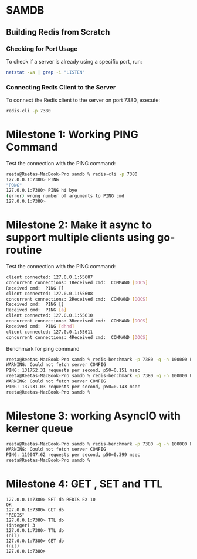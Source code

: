 # SAMDB
## Building Redis from Scratch

### Checking for Port Usage
To check if a server is already using a specific port, run:

```bash
netstat -va | grep -i "LISTEN"
```

### Connecting Redis Client to the Server

To connect the Redis client to the server on port 7380, execute:

```bash
redis-cli -p 7380
```

# Milestone 1: Working PING Command

Test the connection with the PING command:
```bash
reeta@Reetas-MacBook-Pro samdb % redis-cli -p 7380
127.0.0.1:7380> PING
"PONG"
127.0.0.1:7380> PING hi bye
(error) wrong number of arguments to PING cmd
127.0.0.1:7380>
```

# Milestone 2: Make it async to support multiple clients using go-routine

Test the connection with the PING command:
```bash
client connected: 127.0.0.1:55607
concurrent connections: 1Received cmd:  COMMAND [DOCS]
Received cmd:  PING []
client connected: 127.0.0.1:55608
concurrent connections: 2Received cmd:  COMMAND [DOCS]
Received cmd:  PING []
Received cmd:  PING [a]
client connected: 127.0.0.1:55610
concurrent connections: 3Received cmd:  COMMAND [DOCS]
Received cmd:  PING [dhhd]
client connected: 127.0.0.1:55611
concurrent connections: 4Received cmd:  COMMAND [DOCS]
```

Benchmark for ping command
```bash
reeta@Reetas-MacBook-Pro samdb % redis-benchmark -p 7380 -q -n 100000 PING
WARNING: Could not fetch server CONFIG
PING: 131752.31 requests per second, p50=0.151 msec
reeta@Reetas-MacBook-Pro samdb % redis-benchmark -p 7380 -q -n 100000 PING
WARNING: Could not fetch server CONFIG
PING: 137931.03 requests per second, p50=0.143 msec
reeta@Reetas-MacBook-Pro samdb %
```


# Milestone 3: working AsyncIO with kerner queue

```bash
reeta@Reetas-MacBook-Pro samdb % redis-benchmark -p 7380 -q -n 100000 PING
WARNING: Could not fetch server CONFIG
PING: 119047.62 requests per second, p50=0.399 msec
reeta@Reetas-MacBook-Pro samdb %
```

# Milestone 4: GET , SET and TTL

```reeta@Reetas-MacBook-Pro samdb % redis-cli -p 7380
127.0.0.1:7380> SET db REDIS EX 10
OK
127.0.0.1:7380> GET db
"REDIS"
127.0.0.1:7380> TTL db
(integer) 3
127.0.0.1:7380> TTL db
(nil)
127.0.0.1:7380> GET db
(nil)
127.0.0.1:7380>

```
